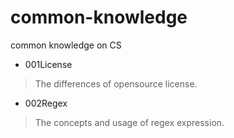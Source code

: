 # common-knowledge
common knowledge on CS

- 001License
> The differences of opensource license.
- 002Regex
> The concepts and usage of regex expression.
